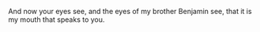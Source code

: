 And now your eyes see, and the eyes of my brother Benjamin see, that it is my mouth that speaks to you.
